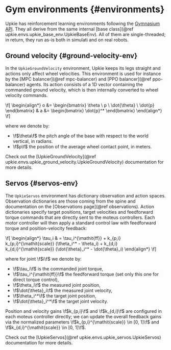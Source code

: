 # Gym environments {#environments}

Upkie has reinforcement learning environments following the [Gymnasium API](https://gymnasium.farama.org/). They all derive from the same internal [base class](@ref upkie.envs.upkie_base_env.UpkieBaseEnv). All of them are single-threaded; in return, they run as-is both in simulati and on real robots.

## Ground velocity {#ground-velocity-env}

In the ``UpkieGroundVelocity`` environment, Upkie keeps its legs straight and actions only affect wheel velocities. This environment is used for instance by the [MPC balancer](@ref mpc-balancer) and [PPO balancer](@ref ppo-balancer) agents. Its action consists of a 1D vector containing the commanded ground velocity, which is then internally converted to wheel velocity commands.

\f[
\begin{align*}
o &= \begin{bmatrix} \theta \\ p \\ \dot{\theta} \\ \dot{p} \end{bmatrix} &
a &= \begin{bmatrix} \dot{p}^* \end{bmatrix}
\end{align*}
\f]

where we denote by:

- \f$\theta\f$ the pitch angle of the base with respect to the world vertical, in radians.
- \f$p\f$ the position of the average wheel contact point, in meters.

Check out the [UpkieGroundVelocity](@ref upkie.envs.upkie_ground_velocity.UpkieGroundVelocity) documentation for more details.

## Servos {#servos-env}

The ``UpkieServos`` environment has dictionary observation and action spaces. Observation dictionaries are those coming from the spine and documentation on the [Observations page](@ref observations). Action dictionaries specify target positions, target velocities and feedforward torque commands that are directly sent to the moteus controllers. Each motor controller will then apply a standard control law with feedforward torque and position-velocity feedback:

\f[
\begin{align*}
\tau_i & = \tau_i^{\mathit{ff}} + k_{p,i} k_{p,i}^{\mathit{scale}} (\theta_i^* - \theta_i) + k_{d,i} k_{d,i}^{\mathit{scale}} (\dot{\theta}_i^* - \dot{\theta}_i)
\end{align*}
\f]

where for joint \f$i\f$ we denote by:

- \f$\tau_i\f$ is the commanded joint torque,
- \f$\tau_i^{\mathit{ff}}\f$ the feedforward torque (set only this one for direct torque control),
- \f$\theta_i\f$ the measured joint position,
- \f$\dot{\theta}_i\f$ the measured joint velocity,
- \f$\theta_i^*\f$ the target joint position,
- \f$\dot{\theta}_i^*\f$ the target joint velocity.

Position and velocity gains \f$k_{p,i}\f$ and \f$k_{d,i}\f$ are configured in each moteus controller directly; we can update the overall feedback gains via the normalized parameters \f$k_{p,i}^{\mathit{scale}} \in [0, 1]\f$ and \f$k_{d,i}^{\mathit{scale}} \in [0, 1]\f$.

Check out the [UpkieServos](@ref upkie.envs.upkie_servos.UpkieServos) documentation for more details.
